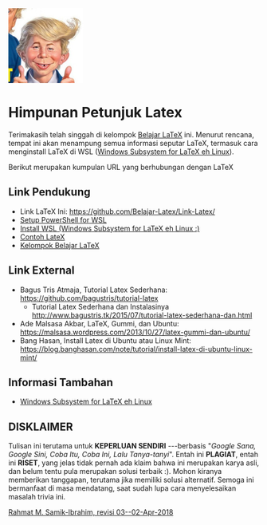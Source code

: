 <img src="pictures/aen.jpg" width="150">

# Himpunan Petunjuk Latex

Terimakasih telah singgah di kelompok [Belajar LaTeX](https://github.com/Belajar-Latex/) ini. Menurut rencana, 
tempat ini akan menampung semua informasi seputar LaTeX, termasuk cara menginstall LaTeX di 
WSL ([Windows Subsystem for LaTeX eh Linux](https://en.wikipedia.org/wiki/Windows_Subsystem_for_Linux)).

Berikut merupakan kumpulan URL yang berhubungan dengan LaTeX

## Link Pendukung

* Link LaTeX Ini: https://github.com/Belajar-Latex/Link-Latex/
* [Setup PowerShell for WSL](https://github.com/Belajar-Latex/PowerShell4WSL)
* [Install WSL (Windows Subsystem for LaTeX eh Linux :)](https://github.com/Belajar-Latex/InstallWSLhttps://github.com/Belajar-Latex/InstallWSL)
* [Contoh LateX](https://github.com/Belajar-Latex/ContohLaTeX)
* [Kelompok Belajar LaTeX](https://github.com/Belajar-Latex/) 

## Link External

* Bagus Tris Atmaja, Tutorial Latex Sederhana: https://github.com/bagustris/tutorial-latex
  * Tutorial Latex Sederhana dan Instalasinya http://www.bagustris.tk/2015/07/tutorial-latex-sederhana-dan.html
* Ade Malsasa Akbar, LaTeX, Gummi, dan Ubuntu: https://malsasa.wordpress.com/2013/10/27/latex-gummi-dan-ubuntu/
* Bang Hasan, Install Latex di Ubuntu atau Linux Mint: https://blog.banghasan.com/note/tutorial/install-latex-di-ubuntu-linux-mint/

## Informasi Tambahan

* [Windows Subsystem for LaTeX eh Linux](https://en.wikipedia.org/wiki/Windows_Subsystem_for_Linux)


## DISKLAIMER

Tulisan ini terutama untuk <b>KEPERLUAN SENDIRI</b> ---berbasis 
"<i>Google Sana, Google Sini, Coba Itu, Coba Ini, Lalu Tanya-tanyi</i>".
Entah ini <b>PLAGIAT</b>, entah ini <b>RISET</b>, yang jelas tidak pernah ada klaim bahwa ini merupakan karya asli, 
dan belum tentu pula merupakan solusi terbaik :).
Mohon kiranya memberikan tanggapan, terutama jika memiliki solusi alternatif.
Semoga ini bermanfaat di masa mendatang, saat sudah lupa cara menyelesaikan masalah trivia ini.

<a href="http://rahmatm.samik-ibrahim.vlsm.org">Rahmat M. Samik-Ibrahim, revisi 
03--02-Apr-2018</a>
